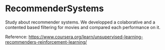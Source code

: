 # RecommenderSystems

Study about recommender systems. We developped a colaborative and a contented based filtering for movies and compared each performance on it.

Reference: https://www.coursera.org/learn/unsupervised-learning-recommenders-reinforcement-learning/
